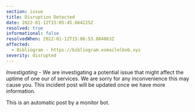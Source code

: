 ```yaml
---
section: issue
title: Disruption Detected
date: 2022-01-12T15:05:45.664225Z
resolved: true
informational: false
resolvedWhen: 2022-01-12T15:06:53.804863Z
affected:
  - Bibliogram - https://bibliogram.esmailelbob.xyz
severity: disrupted
---
```

*Investigating* - We are investigating a potential issue that might affect the uptime of one our of services. We are sorry for any inconvenience this may cause you. This incident post will be updated once we have more information.

This is an automatic post by a monitor bot.
        